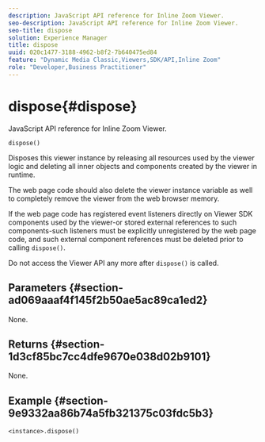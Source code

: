 ```yaml
---
description: JavaScript API reference for Inline Zoom Viewer.
seo-description: JavaScript API reference for Inline Zoom Viewer.
seo-title: dispose
solution: Experience Manager
title: dispose
uuid: 020c1477-3188-4962-b8f2-7b640475ed84
feature: "Dynamic Media Classic,Viewers,SDK/API,Inline Zoom"
role: "Developer,Business Practitioner"
---
```


# dispose{#dispose}

JavaScript API reference for Inline Zoom Viewer.

 `dispose()`

Disposes this viewer instance by releasing all resources used by the viewer logic and deleting all inner objects and components created by the viewer in runtime.

The web page code should also delete the viewer instance variable as well to completely remove the viewer from the web browser memory.

If the web page code has registered event listeners directly on Viewer SDK components used by the viewer-or stored external references to such components-such listeners must be explicitly unregistered by the web page code, and such external component references must be deleted prior to calling `dispose()`.

Do not access the Viewer API any more after `dispose()` is called.

## Parameters {#section-ad069aaaf4f145f2b50ae5ac89ca1ed2}

None.

## Returns {#section-1d3cf85bc7cc4dfe9670e038d02b9101}

None.

## Example {#section-9e9332aa86b74a5fb321375c03fdc5b3}

```
<instance>.dispose()
```

